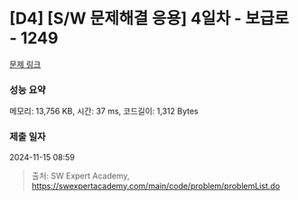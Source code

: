 # [D4] [S/W 문제해결 응용] 4일차 - 보급로 - 1249 

[문제 링크](https://swexpertacademy.com/main/code/problem/problemDetail.do?contestProbId=AV15QRX6APsCFAYD) 

### 성능 요약

메모리: 13,756 KB, 시간: 37 ms, 코드길이: 1,312 Bytes

### 제출 일자

2024-11-15 08:59



> 출처: SW Expert Academy, https://swexpertacademy.com/main/code/problem/problemList.do